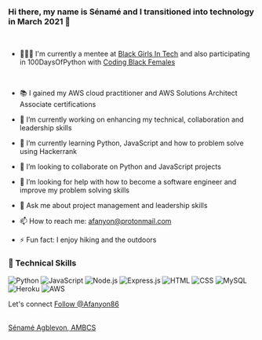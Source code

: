 ### Hi there, my name is Sénamé and I transitioned into technology in March 2021 👋
<br>

- 👩🏿‍🎓 I'm currently a mentee at [Black Girls In Tech](https://www.blackgirlsintech.org/) and also participating in 100DaysOfPython with  [Coding Black Females](https://codingblackfemales.com/)
<br>

- 📚 I gained my AWS cloud practitioner and AWS Solutions Architect Associate certifications

- 🔭 I’m currently working on enhancing my technical, collaboration and leadership skills
- 🌱 I’m currently learning Python, JavaScript and how to problem solve using Hackerrank
- 👯 I’m looking to collaborate on Python and JavaScript projects
- 🤔 I’m looking for help with how to become a software engineer and improve my problem solving skills
- 💬 Ask me about project management and leadership skills
- 📫 How to reach me: afanyon@protonmail.com
- ⚡ Fun fact: I enjoy hiking and the outdoors

### 💼 Technical Skills 
![Python](https://img.shields.io/badge/python-3670A0?style=for-the-badge&logo=python&logoColor=ffdd54)
![JavaScript](https://img.shields.io/badge/JavaScript-F7DF1E?style=for-the-badge&logo=javascript&logoColor=black)
![Node.js](https://img.shields.io/badge/Node.js-43853D?style=for-the-badge&logo=node.js&logoColor=white)
![Express.js](https://img.shields.io/badge/Express.js-404D59?style=for-the-badge)
![HTML](https://img.shields.io/badge/HTML5-E34F26?style=for-the-badge&logo=html5&logoColor=white)
![CSS](https://img.shields.io/badge/CSS3-1572B6?style=for-the-badge&logo=css3&logoColor=white)
![MySQL](https://img.shields.io/badge/MySQL-00000F?style=for-the-badge&logo=mysql&logoColor=white)
![Heroku](https://img.shields.io/badge/Heroku-430098?style=for-the-badge&logo=heroku&logoColor=white)
![AWS](https://img.shields.io/badge/Amazon_AWS-232F3E?style=for-the-badge&logo=amazon-aws&logoColor=white)

Let's connect 
<a href="https://twitter.com/Afanyon86?ref_src=twsrc%5Etfw" class="twitter-follow-button" data-show-count="false">Follow @Afanyon86</a>
<!-- <script async src="https://platform.twitter.com/widgets.js" charset="utf-8"></script> -->
<br>
<script src="https://platform.linkedin.com/badges/js/profile.js" async defer type="text/javascript"></script>
<div class="badge-base LI-profile-badge" data-locale="fr_FR" data-size="medium" data-theme="light" data-type="VERTICAL" data-vanity="sénamé-agblevon" data-version="v1"><a class="badge-base__link LI-simple-link" href="https://uk.linkedin.com/in/s%C3%A9nam%C3%A9-agblevon?trk=profile-badge">Sénamé Agblevon, AMBCS</a></div>
              
<!-- <a href="https://www.linkedin.com/in/sénamé-agblevon"><img src=></a> -->